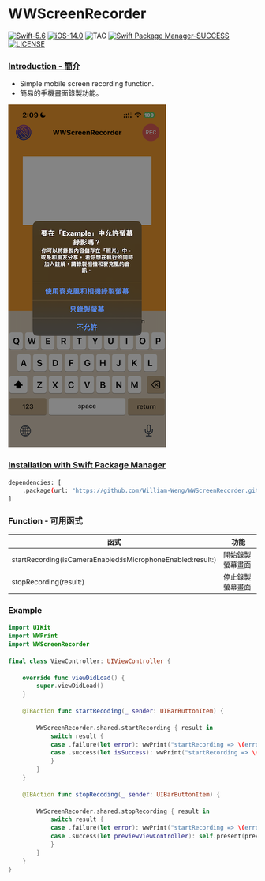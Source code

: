 # WWScreenRecorder
[![Swift-5.6](https://img.shields.io/badge/Swift-5.6-orange.svg?style=flat)](https://developer.apple.com/swift/) [![iOS-14.0](https://img.shields.io/badge/iOS-14.0-pink.svg?style=flat)](https://developer.apple.com/swift/) ![TAG](https://img.shields.io/github/v/tag/William-Weng/WWScreenRecorder) [![Swift Package Manager-SUCCESS](https://img.shields.io/badge/Swift_Package_Manager-SUCCESS-blue.svg?style=flat)](https://developer.apple.com/swift/) [![LICENSE](https://img.shields.io/badge/LICENSE-MIT-yellow.svg?style=flat)](https://developer.apple.com/swift/)

### [Introduction - 簡介](https://swiftpackageindex.com/William-Weng)
- Simple mobile screen recording function.
- 簡易的手機畫面錄製功能。

![](./Example.png)

### [Installation with Swift Package Manager](https://medium.com/彼得潘的-swift-ios-app-開發問題解答集/使用-spm-安裝第三方套件-xcode-11-新功能-2c4ffcf85b4b)

```bash
dependencies: [
    .package(url: "https://github.com/William-Weng/WWScreenRecorder.git", .upToNextMajor(from: "1.0.0"))
]
```

### Function - 可用函式
|函式|功能|
|-|-|
|startRecording(isCameraEnabled:isMicrophoneEnabled:result:)|開始錄製螢幕畫面|
|stopRecording(result:)|停止錄製螢幕畫面|

### Example
```swift
import UIKit
import WWPrint
import WWScreenRecorder

final class ViewController: UIViewController {

    override func viewDidLoad() {
        super.viewDidLoad()
    }
    
    @IBAction func startRecoding(_ sender: UIBarButtonItem) {
        
        WWScreenRecorder.shared.startRecording { result in
            switch result {
            case .failure(let error): wwPrint("startRecording => \(error)")
            case .success(let isSuccess): wwPrint("startRecording => \(isSuccess)")
            }
        }
    }
    
    @IBAction func stopRecoding(_ sender: UIBarButtonItem) {
        
        WWScreenRecorder.shared.stopRecording { result in
            switch result {
            case .failure(let error): wwPrint("startRecording => \(error)")
            case .success(let previewViewController): self.present(previewViewController, animated: true)
            }
        }
    }
}
```
